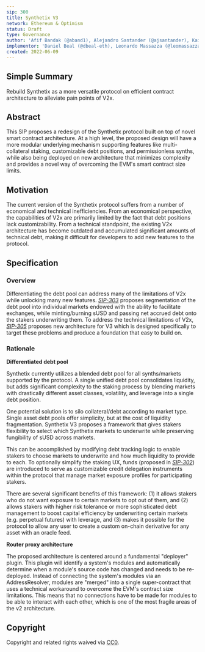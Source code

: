 ```yaml
---
sip: 300
title: Synthetix V3 
network: Ethereum & Optimism
status: Draft
type: Governance
author: 'Afif Bandak (@aband1), Alejandro Santander (@ajsantander), Kain Warwick (@kaiynne), Noah Litvin (@noahlitvin)'
implementor: 'Daniel Beal (@dbeal-eth), Leonardo Massazza (@leomassazza), Alejandro Santander (@ajsantander)'
created: 2022-06-09
---
```


## Simple Summary
<!--"If you can't explain it simply, you don't understand it well enough." Simply describe the outcome the proposed changes intends to achieve. This should be non-technical and accessible to a casual community member.-->

Rebuild Synthetix as a more versatile protocol on efficient contract architecture to alleviate pain points of V2x. 

## Abstract
<!--A short (~200 word) description of the proposed change, the abstract should clearly describe the proposed change. This is what *will* be done if the SIP is implemented, not *why* it should be done or *how* it will be done. If the SIP proposes deploying a new contract, write, "we propose to deploy a new contract that will do x".-->

This SIP proposes a redesign of the Synthetix protocol built on top of novel smart contract architecture. At a high level, the proposed design will have a more modular underlying mechanism supporting features like multi-collateral staking, customizable debt positions, and permissionless synths, while also being deployed on new architecture that minimizes complexity and provides a novel way of overcoming the EVM's smart contract size limits.

## Motivation
<!--This is the problem statement. This is the *why* of the SIP. It should clearly explain *why* the current state of the protocol is inadequate.  It is critical that you explain *why* the change is needed, if the SIP proposes changing how something is calculated, you must address *why* the current calculation is inaccurate or wrong. This is not the place to describe how the SIP will address the issue!-->

The current version of the Synthetix protocol suffers from a number of economical and technical inefficiencies. From an economical perspective, the capabilities of V2x are primarily limited by the fact that debt positions lack customizability. From a technical standpoint, the existing V2x architecture has become outdated and  accumulated significant amounts of technical debt, making it difficult for developers to add new features to the protocol. 

## Specification

### Overview
<!--This is a high level overview of *how* the SIP will solve the problem. The overview should clearly describe how the new feature will be implemented.-->

Differentiating the debt pool can address many of the limitations of V2x while unlocking many new features. *[SIP-303](https://sips.synthetix.io/sips/sip-303/)* proposes segmentation of the debt pool into individual markets endowed with the ability to facilitate exchanges, while minting/burning sUSD and passing net accrued debt onto the stakers underwriting them. To address the technical limitations of V2x, *[SIP-305](https://sips.synthetix.io/sips/sip-305/)* proposes new architecture for V3 which is designed specifically to target these problems and produce a foundation that easy to build on.

### Rationale

<!--This is where you explain the reasoning behind how you propose to solve the problem. Why did you propose to implement the change in this way, what were the considerations and trade-offs. The rationale fleshes out what motivated the design and why particular design decisions were made. It should describe alternate designs that were considered and related work. The rationale may also provide evidence of consensus within the community, and should discuss important objections or concerns raised during discussion.-->


**Differentiated debt pool**

Synthetix currently utilizes a blended debt pool for all synths/markets supported by the protocol. A single unified debt pool consolidates liquidity, but adds significant complexity to the staking process by blending markets with drastically different asset classes, volatility, and leverage into a single debt position.

One potential solution is to silo collateral/debt according to market type. Single asset debt pools offer simplicity, but at the cost of liquidity fragmentation. Synthetix V3 proposes a framework that gives stakers flexibility to select which Synthetix markets to underwrite while preserving fungibility of sUSD across markets. 

This can be accomplished by modifying debt tracking logic to enable stakers to choose markets to underwrite and how much liquidity to provide to each. To optionally simplify the staking UX, funds (proposed in *[SIP-302](https://sips.synthetix.io/sips/sip-302/)*) are introduced to serve as customizable credit delegation instruments within the protocol that manage market exposure profiles for participating stakers.

There are several significant benefits of this framework: (1) it allows stakers who do not want exposure to certain markets to opt out of them, and (2) allows stakers with higher risk tolerance or more sophisticated debt management to boost capital efficiency by underwriting certain markets (e.g. perpetual futures) with leverage, and (3) makes it possible for the protocol to allow any user to create a custom on-chain derivative for any asset with an oracle feed.



**Router proxy architecture** 

The proposed architecture is centered around a fundamental "deployer" plugin. This plugin will identify a system's modules and automatically determine when a module's source code has changed and needs to be re-deployed. Instead of connecting the system's modules via an AddressResolver, modules are "merged" into a single super-contract that uses a technical workaround to overcome the EVM's contract size limitations. This means that no connections have to be made for modules to be able to interact with each other, which is one of the most fragile areas of the v2 architecture.



## Copyright

Copyright and related rights waived via [CC0](https://creativecommons.org/publicdomain/zero/1.0/).
